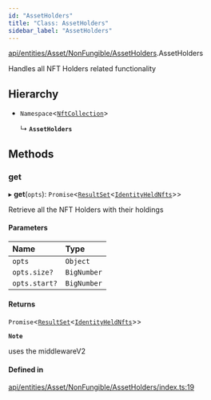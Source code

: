 ```yaml
---
id: "AssetHolders"
title: "Class: AssetHolders"
sidebar_label: "AssetHolders"
---
```


[api/entities/Asset/NonFungible/AssetHolders](../../../../../../modules/API/Entities/Asset/NonFungible/AssetHolders/AssetHolders.md).AssetHolders

Handles all NFT Holders related functionality

## Hierarchy

- `Namespace`\<[`NftCollection`](../../../../../../modules/API/Entities/Types/Types.md#nftcollection)\>

  ↳ **`AssetHolders`**

## Methods

### get

▸ **get**(`opts`): `Promise`\<[`ResultSet`](../../../../../../interfaces/API/Entities/Types/ResultSet/ResultSet.md)\<[`IdentityHeldNfts`](../../../../../../interfaces/API/Entities/Asset/Types/IdentityHeldNfts/IdentityHeldNfts.md)\>\>

Retrieve all the NFT Holders with their holdings

#### Parameters

| Name | Type |
| :------ | :------ |
| `opts` | `Object` |
| `opts.size?` | `BigNumber` |
| `opts.start?` | `BigNumber` |

#### Returns

`Promise`\<[`ResultSet`](../../../../../../interfaces/API/Entities/Types/ResultSet/ResultSet.md)\<[`IdentityHeldNfts`](../../../../../../interfaces/API/Entities/Asset/Types/IdentityHeldNfts/IdentityHeldNfts.md)\>\>

**`Note`**

uses the middlewareV2

#### Defined in

[api/entities/Asset/NonFungible/AssetHolders/index.ts:19](https://github.com/PolymeshAssociation/polymesh-sdk/blob/5b946f904/src/api/entities/Asset/NonFungible/AssetHolders/index.ts#L19)
